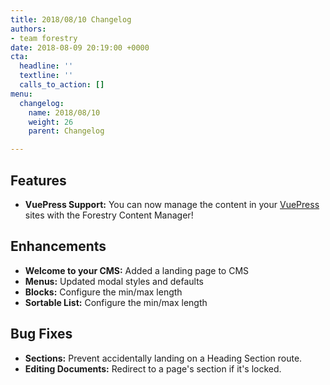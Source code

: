 ```yaml
---
title: 2018/08/10 Changelog
authors:
- team forestry
date: 2018-08-09 20:19:00 +0000
cta:
  headline: ''
  textline: ''
  calls_to_action: []
menu:
  changelog:
    name: 2018/08/10
    weight: 26
    parent: Changelog

---
```

## Features

* **VuePress Support:** You can now manage the content in your [VuePress](https://vuepress.vuejs.org/ "VuePress") sites with the Forestry Content Manager!

## Enhancements

* **Welcome to your CMS:** Added a landing page to CMS
* **Menus:** Updated modal styles and defaults
* **Blocks:** Configure the min/max length
* **Sortable List:** Configure the min/max length

## Bug Fixes

* **Sections:** Prevent accidentally landing on a Heading Section route.
* **Editing Documents:** Redirect to a page's section if it's locked.